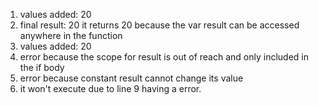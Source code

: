 1. values added: 20
2. final result: 20
it returns 20 because the var result can be accessed anywhere in the function
3. values added: 20
4. error because the scope for result is out of reach and only included in the if body
5. error because constant result cannot change its value
6. it won't execute due to line 9 having a error.
